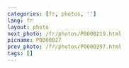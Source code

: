 ```yaml
---
categories: [fr, photos, '']
lang: fr
layout: photo
next_photo: /fr/photos/P0000219.html
picname: P0000027
prev_photo: /fr/photos/P0000397.html
tags: []
---
```


